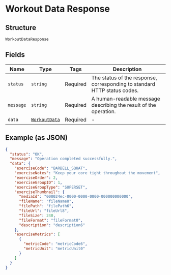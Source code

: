 
# Workout Data Response

## Structure

`WorkoutDataResponse`

## Fields

| Name | Type | Tags | Description |
|  --- | --- | --- | --- |
| `status` | `string` | Required | The status of the response, corresponding to standard HTTP status codes. |
| `message` | `string` | Required | A human-readable message describing the result of the operation. |
| `data` | [`WorkoutData`](../../doc/models/workout-data.md) | Required | - |

## Example (as JSON)

```json
{
  "status": "OK",
  "message": "Operation completed successfully.",
  "data": {
    "exerciseCode": "BARBELL_SQUAT",
    "exerciseNotes": "Keep your core tight throughout the movement",
    "exerciseOrder": 2,
    "exerciseGroupID": 1,
    "exerciseGroupType": "SUPERSET",
    "exerciseThumbnail": {
      "mediaId": "000024ec-0000-0000-0000-000000000000",
      "fileName": "fileName8",
      "filePath": "filePath6",
      "fileUrl": "fileUrl8",
      "fileSize": 240,
      "fileFormat": "fileFormat0",
      "description": "description6"
    },
    "exerciseMetrics": [
      {
        "metricCode": "metricCode6",
        "metricUnit": "metricUnit0"
      }
    ]
  }
}
```

